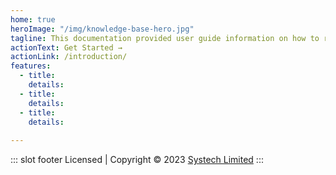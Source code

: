 ```yaml
---
home: true
heroImage: "/img/knowledge-base-hero.jpg"
tagline: This documentation provided user guide information on how to run various end-to-end processes in FundMaster Xc for NASSIT pension administration.
actionText: Get Started →
actionLink: /introduction/
features:
  - title: 
    details: 
  - title: 
    details: 
  - title: 
    details:
        
---
```

 ::: slot footer
 Licensed | Copyright © 2023 [Systech Limited](https://systechafrica.com/)
:::